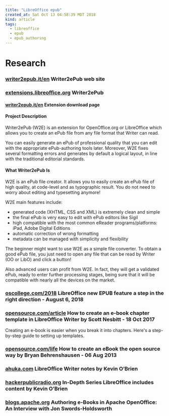 ```yaml
---
title: "LibreOffice epub"
created_at: Sat Oct 13 04:58:39 MDT 2018
kind: article
tags:
  - libreoffice
  - epub
  - epub_authoring
---
```


<h1>Research</h1>

<h3>
  <a href="http://writer2epub.it/en/" target="_blank">writer2epub.it/en</a>
  Writer2ePub web site
</h3>

<h3>
  <a href="https://extensions.libreoffice.org/extensions/writer2epub" target="_blank">extensions.libreoffice.org</a>
  Writer2ePub
</h3>

<h4>
  <a href="http://writer2epub.it/en/download/" target="_blank">writer2epub.it/en</a>
  Extension download page
</h4>

<h4>Project Description</h4>

Writer2ePub (W2E) is an extension for OpenOffice.org or LibreOffice
which allows you to create an ePub file from any file format that Writer
can read.

You can easily generate an ePub of professional quality that you can edit
with the appropriate ePub-authoring tools later. Moreover, W2E fixes
several formatting errors and generates by default a logical layout,
in line with the traditional editorial standards.

<h4>What Writer2ePub Is</h4>

W2E is an ePub file creator. It allows you to easily create an ePub
file of high quality, at code-level and as typographic result. You do
not need to worry about editing and typesetting anymore!

W2E main features include:

<ul>
  <li>generated code (XHTML, CSS and XML) is extremely clean and simple</li>
  <li>the final ePub is very easy to edit with ePub editors like Sigil</li>
  <li>high compatible with the most common eReader programs/platforms: iPad, Adobe Digital Editions</li>
  <li>automatic correction of wrong formatting</li>
  <li>metadata can be managed with simplicity and flexibility</li>
</ul>

The beginner might want to use W2E as a simple file converter. To obtain a
good ePub file, you just need to open any file that can be read by Writer
(OO or LibO) and click a button!

Also advanced users can profit from W2E. In fact, they will get a
validated ePub, ready to enter further processing stages, being sure
that it will be compatible with nearly all the devices on the market.

<h3>
  <a href="https://oscollege.com/2018/08/06/libreoffice-new-epub-feature-a-step-in-the-right-direction/" target="_blank">oscollege.com/2018</a>
  LibreOffice new EPUB feature a step in the right direction - August 6, 2018
</h3>

<h3>
  <a href="https://opensource.com/article/17/10/creating-ebook-chapter-template-libreoffice-writer" target="_blank">opensource.com/article</a>
  How to create an e-book chapter template in LibreOffice Writer
  by Scott Nesbitt - 18 Oct 2017 
</h3>

Creating an e-book is easier when you break it into chapters. Here's a
step-by-step guide to setting up templates.

<h3>
  <a href="https://opensource.com/life/13/8/how-create-ebook-open-source-way" target="_blank">opensource.com/life</a>
  How to create an eBook the open source way
  by Bryan Behrenshausen - 06 Aug 2013 
</h3>

<h3>
  <a href="https://www.ahuka.com/?page_id=286" target="_blank">ahuka.com</a>
  LibreOffice Writer notes by Kevin O’Brien
</h3>

<h3>
  <a href="http://hackerpublicradio.org/series.php?id=70" target="_blank">hackerpublicradio.org</a>
  In-Depth Series LibreOffice includes content by Kevin O’Brien
</h3>

<h3>
  <a href="https://blogs.apache.org/OOo/entry/authoring_e_books_in_apache" target="_blank">blogs.apache.org</a>
  Authoring e-Books in Apache OpenOffice: An Interview with Jon Swords-Holdsworth
</h3>

<!--
html boilerplate fragments
<a href="" target="_blank"></a>
<a name=""></a>
<img src="" width="400px">
<ul>
  <li></li>
  <li><a href="" target="_blank"></a></li>
</ul>
<pre>
</pre>
<p style="margin-bottom: 2em;"></p>
<hr style="border: 0; height: 3px; background: #333; background-image: linear-gradient(to right, #ccc, #333, #ccc);">
<pre><code>
</code></pre>
<math xmlns='http://www.w3.org/1998/Math/MathML' display='block'>
</math>
-->
